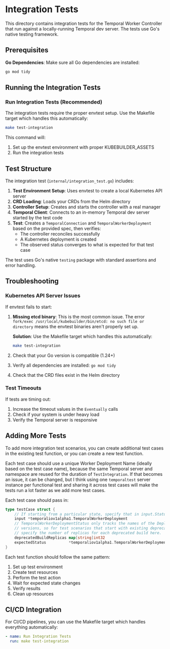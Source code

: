 # Integration Tests

This directory contains integration tests for the Temporal Worker Controller that run against a locally-running Temporal dev server. The tests use Go's native testing framework.

## Prerequisites

**Go Dependencies**: Make sure all Go dependencies are installed:

```bash
go mod tidy
```

## Running the Integration Tests

### Run Integration Tests (Recommended)

The integration tests require the proper envtest setup. Use the Makefile target which handles this automatically:

```bash
make test-integration
```

This command will:
1. Set up the envtest environment with proper KUBEBUILDER_ASSETS
2. Run the integration tests

## Test Structure

The integration test (`internal/integration_test.go`) includes:

1. **Test Environment Setup**: Uses envtest to create a local Kubernetes API server
2. **CRD Loading**: Loads your CRDs from the Helm directory
3. **Controller Setup**: Creates and starts the controller with a real manager
4. **Temporal Client**: Connects to an in-memory Temporal dev server started by the test code
5. **Test**: Creates a `TemporalConnection` and `TemporalWorkerDeployment` based on the provided spec, then verifies:
   - The controller reconciles successfully
   - A Kubernetes deployment is created
   - The observed status converges to what is expected for that test case

The test uses Go's native `testing` package with standard assertions and error handling.

## Troubleshooting

### Kubernetes API Server Issues

If envtest fails to start:

1. **Missing etcd binary**: This is the most common issue. The error `fork/exec /usr/local/kubebuilder/bin/etcd: no such file or directory` means the envtest binaries aren't properly set up.
   
   **Solution**: Use the Makefile target which handles this automatically:
   ```bash
   make test-integration
   ```

2. Check that your Go version is compatible (1.24+)
3. Verify all dependencies are installed: `go mod tidy`
4. Check that the CRD files exist in the Helm directory

### Test Timeouts

If tests are timing out:

1. Increase the timeout values in the `Eventually` calls
2. Check if your system is under heavy load
3. Verify the Temporal server is responsive

## Adding More Tests

To add more integration test scenarios, you can create additional test cases in the existing test function,
or you can create a new test function.

Each test case should use a unique Worker Deployment Name (ideally based on the test case name), because
the same Temporal server and namespace are reused for the duration of `TestIntegration`.
If that becomes an issue, it can be changed, but I think using one `temporaltest` server instance per
functional test and sharing it across test cases will make the tests run a lot faster as we add more 
test cases.

Each test case should pass in:
```go
type testCase struct {
	// If starting from a particular state, specify that in input.Status
	input *temporaliov1alpha1.TemporalWorkerDeployment
	// TemporalWorkerDeploymentStatus only tracks the names of the Deployments for deprecated
	// versions, so for test scenarios that start with existing deprecated version Deployments,
	// specify the number of replicas for each deprecated build here.
	deprecatedBuildReplicas map[string]int32
	expectedStatus          *temporaliov1alpha1.TemporalWorkerDeploymentStatus
}
```

Each test function should follow the same pattern:
1. Set up test environment
2. Create test resources
3. Perform the test action
4. Wait for expected state changes
5. Verify results
6. Clean up resources

## CI/CD Integration

For CI/CD pipelines, you can use the Makefile target which handles everything automatically:

```yaml
- name: Run Integration Tests
  run: make test-integration
```